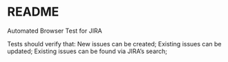 # README #

Automated Browser Test for JIRA

Tests should verify that:
New issues can be created; 
Existing issues can be updated; 
Existing issues can be found via JIRA’s search;